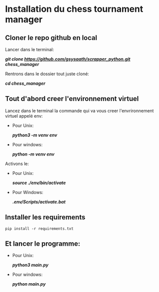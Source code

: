 # Installation du chess tournament manager
## Cloner le repo github en local

Lancer dans le terminal:

***git clone https://github.com/gsysaath/scrapper_python.git chess_manager***

Rentrons dans le dossier tout juste cloné:

***cd chess_manager***
## Tout d'abord creer l'environnement virtuel

Lancez dans le terminal la commande qui va vous creer l'envrironnement virtuel appelé env:

- Pour Unix:

    ***python3 -m venv env***

- Pour windows:

    ***python -m venv env***
    
Activons le:
- Pour Unix:

    ***source ./env/bin/activate***
- Pour Windows:

    ***.env/Scripts/activate.bat***

## Installer les requirements

    pip install -r requirements.txt

## Et lancer le programme:

- Pour Unix:

    ***python3 main.py***

- Pour windows:

    ***python main.py*** 